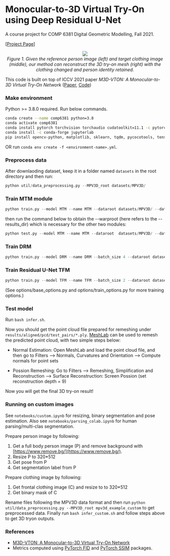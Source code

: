 # Monocular-to-3D Virtual Try-On using Deep Residual U-Net

A course project for COMP 6381 Digital Geometric Modelling, Fall 2021.

[[Project Page](https://hasibzunair.github.io/resm3dvton/)]


<p align="center">
    <a href="#"><img src="./assets/combined1.gif"></a> <br/>
    <em>
        Figure 1. Given the reference person image (left) and target clothing image (middle), our method can reconstruct the 3D try-on mesh (right) with the clothing changed and person identity retained.
    </em>
</p>


This code is built on top of ICCV 2021 paper *M3D-VTON: A Monocular-to-3D Virtual Try-On Network* ([Paper](https://arxiv.org/abs/2108.05126), [Code](https://github.com/fyviezhao/M3D-VTON))

### Make environment

Python >= 3.8.0 required. Run below commands.

```sh
conda create --name comp6381 python=3.8
conda activate comp6381
conda install pytorch torchvision torchaudio cudatoolkit=11.1 -c pytorch-lts -c nvidia
conda install -c conda-forge jupyterlab
pip install opencv-python, matplotlib, sklearn, tqdm, pycocotools, tensorboard
```

OR run `conda env create -f <environment-name>.yml`.

### Preprocess data

After downlaoding dataset, keep it in a folder named `datasets` in the root directory and then run:

```python
python util/data_preprocessing.py --MPV3D_root datasets/MPV3D/
```

### Train MTM module
```python
python train.py --model MTM --name MTM --dataroot datasets/MPV3D/ --datalist train_pairs --checkpoints_dir logs/res-m3dvton
```
then run the command below to obtain the --warproot (here refers to the --results_dir) which is necessary for the other two modules:

```python
python test.py --model MTM --name MTM --dataroot  datasets/MPV3D/ --datalist train_pairs --checkpoints_dir logs/res-m3dvton/ --results_dir outs/mtm_outputs
```

### Train DRM
```python
python train.py --model DRM --name DRM --batch_size 4 --dataroot datasets/MPV3D/ --warproot outs/mtm_outputs/aligned/MTM/train_pairs --datalist train_pairs --checkpoints_dir logs/res-m3dvton
```

### Train Residual U-Net TFM
```python
python train.py --model TFM --name TFM --batch_size 2 --dataroot datasets/MPV3D/ --warproot outs/mtm_outputs/aligned/MTM/train_pairs --datalist train_pairs --checkpoints_dir logs/res-m3dvton

```
(See options/base_options.py and options/train_options.py for more training options.)


### Test model
Run `bash infer.sh`.

Now you should get the point cloud file prepared for remeshing under `results/aligned/pcd/test_pairs/*.ply`. [MeshLab](https://www.meshlab.net/) can be used to remesh the predicted point cloud, with two simple steps below:

- Normal Estimation: Open MeshLab and load the point cloud file, and then go to Filters --> Normals, Curvatures and Orientation --> Compute normals for point sets

- Possion Remeshing: Go to Filters --> Remeshing, Simplification and Reconstruction --> Surface Reconstruction: Screen Possion (set reconstruction depth = 9)

Now you will get the final 3D try-on result!


### Running on custom images


See `notebooks/custom.ipynb` for resizing, binary segmentation and pose estimation. Also see `notebooks/parsing_colab.ipynb` for human parsing/multi-clas segmentation.

Prepare person image by following:

1) Get a full body person image (P) and remove background with [https://www.remove.bg/](https://www.remove.bg/).
2) Resize P to 320*512
3) Get pose from P
4) Get segmentation label from P

Prepare clothing image by following:

1) Get frontal clothing image (C) and resize to to 320*512
2) Get binary mask of C

Rename files following the MPV3D data format and then run `python util/data_preprocessing.py --MPV3D_root mpv3d_example_custom` to get
preprocessed data. Finally run `bash infer_custom.sh` and follow steps above to get 3D tryon outputs.

### References
* [M3D-VTON: A Monocular-to-3D Virtual Try-On Network](https://arxiv.org/abs/2108.05126)
* Metrics computed using [PyTorch FID](https://github.com/mseitzer/pytorch-fid) and [PyTorch SSIM](https://github.com/Po-Hsun-Su/pytorch-ssim) packages.
